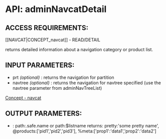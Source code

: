 # API: adminNavcatDetail


## ACCESS REQUIREMENTS: ##
[[NAVCAT|CONCEPT_navcat]] - READ/DETAIL


returns detailed information about a navigation category or product list.

## INPUT PARAMETERS: ##
  * prt _(optional)_ : returns the navigation for partition
  * navtree _(optional)_ : returns the navigation for navtree specified (use the navtree parameter from adminNavTreeList)

[Concept - navcat](concept_navcat)

## OUTPUT PARAMETERS: ##
  * : 
path:.safe.name or path:$listname
returns:
pretty:'some pretty name',
@products:['pid1','pid2','pid3'],
%meta:['prop1':'data1','prop2':'data2']

